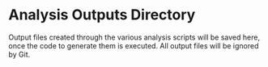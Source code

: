 # Analysis Outputs Directory

Output files created through the various analysis scripts will be saved here, once the code to generate them is executed. All output files will be ignored by Git.
